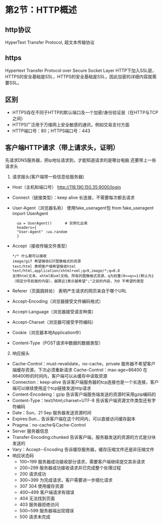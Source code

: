 # 第2节：HTTP概述
## http协议
HyperText Transfer Protocol, 超文本传输协议
## https
Hypertext Transfer Protocol over Secure Socket Layer
HTTP下加入SSL层，HTTPS的安全基础是SSL，HTTPS的安全基础是SSL，因此加密的详细内容就需要SSL。
## 区别
* HTTPS存在不同于HTTP的默认端口及一个加密/身份验证层（在HTTP与TCP之间）
* HTTPS广泛用于万维网上安全敏感的通讯，例如交易支付方面
* HTTP端口号：80；HTTPS端口号：443
## 客户端HTTP请求（带上请求头，证明）
先请求DNS服务器，把ip地址请求到，才能知道请求的是哪台电脑
还要带上一些请求头
1. 请求报头(客户端带一些信息给服务器)
* Host（主机和端口号）
	http://118.190.150.35:9000/login
* Connect（链接类型）：keep alive 长连接，不需要每次都去请求
* User-Agent（浏览器名称）
	使用fake_useragent包
		from fake_useragent import UserAgent
        
        ua = UserAgent()      # 实例化出来
        headers={
        "User-Agent" :ua.random
        }
        
* Accept（接收传输文件类型）
    ```
	*/* 什么都可以接收
    image/gif 希望接收GIF图像格式的资源
    text/html 表明客户端希望接收html
    text/html,application/xhtml+xml;q=9,image/*;q=0.8
    支持html文本、xhtml和xml文档、所有的图像格式资源，q为权重(0<=q<=1)默认为1（规定分号前面的内容），越靠近1表示越希望";"之前的内容，为0 不希望的类型
    ```
* Referer（页面跳转处）
	表明产生请求的网页来自于哪个URL
* Accept-Encoding（浏览器接受文件编码格式）
* Accept-Language（浏览器接受语言种类）
* Accept-Charset（浏览器可接受字符编码）
* Cookie（浏览器本地Application中）
* Content-Type（POST请求中数据的数据类型）
2. 响应报头
* Cache-Control：must-revalidate，no-cache，private
	服务器不希望客户端缓存资源，下次必须重新请求
    Cache-Control：max-age=86400
    在86400秒的时间内，客户端可以从缓存中读取资源
* Connection：keep-alive
	告诉客户端服务器的tcp连接也是一个长连接，客户端可以继续使用这个tcp链接发送http请求
* Content-Encodeing：gzip
	告诉客户端服务端发送的资源时采用gzip编码的
* Content-Type：text/html;charset=UTF-8
	告诉客户端资源文件类型还有字符编码
* Date：Sun，21 Sep
	服务器发送资源时间
* Expires:Sun...
	告诉客户端在这个时间内，可以直接访问缓存副本
* Pragma：no-cache与Cache-Control
* Server 服务器信息
* Transfer-Encoding:chunked
	告诉客户端，服务器发送的资源的方式是分块发送的
* Vary：Accept--Encoding
	告诉缓存服务器，缓存压缩文件还是非压缩文件
* 响应状态码
	* 100~199  服务器成功接收部分请求，需要客户端继续提交其余请求
	* 200~299  服务器成功接收请求并已完成整个处理过程
    * 200  请求成功
	* 300~399  为完成请求，客户需要进一步细化请求
    * 307  304   使用缓存资源
	* 400~499 客户端请求有错误
    * 404  无法找到页面
    * 403  服务器拒绝访问
	* 500~599  服务器端出现错误
    * 500  请求未完成

